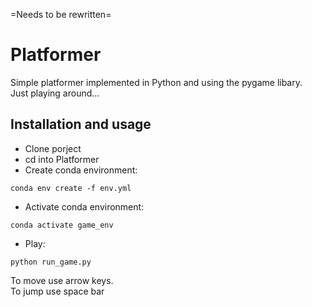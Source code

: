 =Needs to be rewritten=
# Platformer
Simple platformer implemented in Python and using the pygame libary.\
Just playing around...

## Installation and usage
- Clone porject
- cd into Platformer
- Create conda environment:
```
conda env create -f env.yml
```
- Activate conda environment:
```
conda activate game_env
```
- Play:
```
python run_game.py
```
To move use arrow keys.\
To jump use space bar

